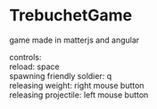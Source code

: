 # TrebuchetGame
game made in matterjs and angular

controls:<br>
reload: space<br>
spawning friendly soldier: q<br>
releasing weight: right mouse button<br>
releasing projectile: left mouse button<br>
